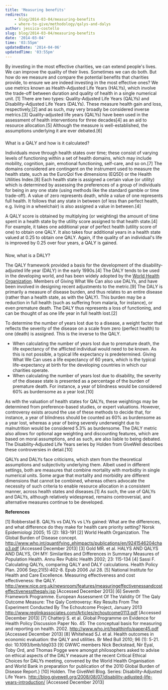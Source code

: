 ```yaml
---
title: 'Measuring benefits'
redirects:
    - blog/2014-03-04/measuring-benefits
    - where-to-give/methodology/qalys-and-dalys
author: jessica-costello
slug: blog/2014-03-04/measuring-benefits
date: '2014-03-04'
time: '03:55pm'
updatedDate: '2014-04-06'
updatedTime: '03:55pm'
---
```

By investing in the most effective charities, we can extend people's lives. We can improve the quality of their lives. Sometimes we can do both. But how do we measure and compare the potential benefits that charities provide, to ensure we are indeed investing in the most effective ones? We use metrics known as Health-Adjusted Life Years (HALYs), which involve the trade-off between duration and quality of health in a single numerical unit. [1] There are two types: Quality-Adjusted Life Years (QALYs) and Disability-Adjusted Life Years (DALYs). These measure health gain and loss, respectively,[2] and as such, may very broadly be considered inverse metrics.[3] Quality-adjusted life years (QALYs) have been used in the assessment of health interventions for three decades[4] as an aid to resource allocation.[5] Although the measure is well-established, the assumptions underlying it are ever debated.[6]

### 
What is a QALY and how is it calculated?

Individuals move through health states over time; these consist of varying levels of functioning within a set of health domains, which may include mobility, cognition, pain, emotional functioning, self-care, and so on.[7] The domains considered are contingent on the instrument used to measure the health state, such as the EuroQol five dimensions (EQ5D) or the Health Utilities Index.[8] Each health state is assigned a certain value (or utility) which is determined by assessing the preferences of a group of individuals for being in any one state (using methods like the standard gamble or time trade-off). A value of zero represents death, while a value of one represents full health. It follows that any state in between (of less than perfect health, e.g. living in a wheelchair) is also assigned a value in between.[4]

A QALY score is obtained by multiplying (or weighting) the amount of time spent in a health state by the utility score assigned to that health state.[4] For example, it takes one additional year of perfect health (utility score of one) to obtain one QALY. It also takes four additional years in a health state valued at 0.25 to obtain one QALY. Again, if the quality of an individual's life is improved by 0.25 over four years, a QALY is gained.

### 
Now, what is a DALY?

The QALY framework provided a basis for the development of the disability-adjusted life year (DALY) in the early 1990s.[4] The DALY tends to be used in the developing world, and has been widely adopted by the [World Health Organization](http://www.who.int/healthinfo/global_burden_disease/metrics_daly/en/). Members of Giving What We Can also use DALYs, and have been involved in designing recent adjustments to the metric.[9]
The DALY is primarily a measure of disease burden, and thus relates to an entire disease (rather than a health state, as with the QALY). This burden may be a reduction in full health (such as suffering from malaria, for instance), or even premature death. The DALY thus represents a loss of functioning, and can be thought of as one life year in full health lost.[2]

To determine the number of years lost due to a disease, a weight factor that reflects the severity of the disease on a scale from zero (perfect health) to one (death) is assigned. This is the inverse to the QALY.

*   When calculating the number of years lost due to premature death, the life expectancy of the afflicted individual would need to be known. As this is not possible, a typical life expectancy is predetermined. Giving What We Can uses a life expectancy of 60 years, which is the typical life-expectancy at birth for the developing countries in which our charities operate.
*   When calculating the number of years lost due to disability, the severity of the disease state is presented as a percentage of the burden of premature death. For instance, a year of blindness would be considered 60% as burdensome as a year lost.[10]

As with the valuation of health states for QALYs, these weightings may be determined from preference-based studies, or expert valuations. However, controversy exists around the use of these methods to decide that, for instance, a year of blindness should be counted as 60% as burdensome as a year lost, whereas a year of being severely underweight due to malnutrition would be considered 5.3% as burdensome. The DALY metric also allows for optional age weighting and discounting features, which are based on moral assumptions, and as such, are also liable to being debated. The Disability-Adjusted Life Years series by Holden from GiveWell describes these controversies in detail.[10]

QALYs and DALYs face criticisms, which stem from the theoretical assumptions and subjectivity underlying them. Albeit used in different settings, both are measures that combine mortality with morbidity in single numerical units. Some argue that mortality and morbidity are different dimensions that cannot be combined, whereas others advocate the necessity of such criteria to enable resource allocation in a consistent manner, across health states and diseases.[1] As such, the use of QALYs and DALYs, although relatively widespread, remains controversial, and alternative measures continue to be developed.

**References**

[1] Robberstad B. QALYs vs DALYs vs LYs gained: What are the differences, and what difference do they make for health care priority setting? Norsk Epidemiologi 2005; 15 (2): 183-191
[2] World Health Organization. The Global Burden of Disease concept. http://www.who.int/quantifying_ehimpacts/publications/en/9241546204chap3.pdf [Accessed December 2013]
[3] Gold MR. et al. HALYS AND QALYS AND DALYS, OH MY: Similarities and Differences in Summary Measures of Population Health. Annu Rev Public Health 2002; 23: 115-134
[4] Sassi F. Calculating QALYs, comparing QALY and DALY calculations. Health Policy Plan. 2006 Sep;21(5):402-8\. Epub 2006 Jul 28.
[5] National Institute for Health and Care Excellence. Measuring effectiveness and cost effectiveness: the QALY. http://www.nice.org.uk/newsroom/features/measuringeffectivenessandcosteffectivenesstheqaly.jsp [Accessed December 2013]
[6] Seventh Framework Programme. European Assessment Of The Validity Of The Qaly Outcome Measure: The Qaly Controversy: Key Results From The Experiment Conducted By The Echoutcome Project, January 2013 http://www.reglinkassociates.com/Articles/echoutcome0113.pdf [Accessed December 2013]
[7] Chatterji S. et al. Global Programme on Evidence for Health Policy Discussion Paper No. 45: The conceptual basis for measuring and reporting on health. 2002\. http://www.who.int/healthinfo/paper45.pdf [Accessed December 2013]
[8] Whitehead SJ. et al. Health outcomes in economic evaluation: the QALY and utilities. Br Med Bull 2010; 96 (1): 5-21\. doi: 10.1093/bmb/ldq033
[9] GWWC members Nick Beckstead, Nir Eyal, Toby Ord, and Thomas Pogge were amongst philosophers asked to advise on ethical aspects of the DALY measure at the recent Critical Ethical Choices for DALYs meeting, convened by the World Health Organisation and World Bank in preparation for publication of the 2010 Global Burden of Disease Report.}
[10] Holden. The GiveWell Blog. Series: Disability-Adjusted Life Years. http://blog.givewell.org/2008/08/07/disability-adjusted-life-years-introduction/ [Accessed December 2013]